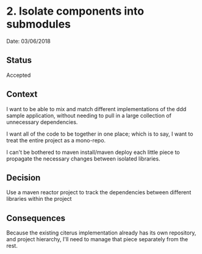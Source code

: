 # 2. Isolate components into submodules

Date: 03/06/2018

## Status

Accepted

## Context

I want to be able to mix and match different implementations
of the ddd sample application, without needing to pull in
a large collection of unnecessary dependencies.

I want all of the code to be together in one place; which
is to say, I want to treat the entire project as a mono-repo.

I can't be bothered to maven install/maven deploy each
little piece to propagate the necessary changes between
isolated libraries.

## Decision

Use a maven reactor project to track the dependencies between
different libraries within the project

## Consequences

Because the existing citerus implementation already has
its own repository, and project hierarchy, I'll need to
manage that piece separately from the rest.


